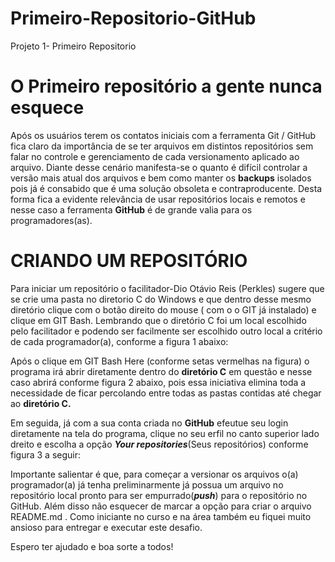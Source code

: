 # Primeiro-Repositorio-GitHub
Projeto 1- Primeiro Repositorio
# O Primeiro repositório a gente nunca esquece

Após os usuários terem os contatos iniciais com a ferramenta Git / GitHub fica claro da importância de se ter arquivos em distintos repositórios sem falar no controle e gerenciamento de cada versionamento aplicado ao arquivo. Diante desse cenário manifesta-se o quanto é difícil controlar a versão mais atual dos arquivos e bem como manter os **backups** isolados pois já é consabido que é uma solução obsoleta e contraproducente. Desta forma fica a evidente relevância de usar repositórios locais e remotos e nesse caso a ferramenta **GitHub** é de grande valia para os programadores(as).

# CRIANDO UM REPOSITÓRIO
Para iniciar um repositório o facilitador-Dio Otávio Reis (Perkles) sugere que se crie uma pasta no diretorio C do Windows  e que dentro desse mesmo diretório clique com o botão direito do mouse ( com o o GIT já instalado) e clique em GIT Bash. Lembrando que o diretório C foi um local escolhido pelo facilitador e podendo ser facilmente ser escolhido outro local a critério de cada programador(a), conforme a figura 1 abaixo:

Após o clique em GIT Bash Here (conforme setas vermelhas na figura) o programa irá abrir diretamente dentro do **diretório C** em questão e nesse caso abrirá conforme figura 2 abaixo, pois essa iniciativa elimina toda a necessidade de ficar percolando entre todas as pastas contidas até chegar ao **diretório C.**

Em seguida, já com a sua conta criada no **GitHub** efeutue seu login diretamente na tela do programa, clique no seu erfil no canto superior lado dreito e escolha a opção ***Your repositories***(Seus repositórios) conforme figura 3 a seguir:

Importante salientar é que,  para começar a versionar os arquivos  o(a) programador(a) já tenha preliminarmente já possua um arquivo no repositório local pronto para ser empurrado(***push***) para o repositório no GitHub. Além disso não esquecer de marcar a opção para criar o arquivo README.md .
Como iniciante no curso e na área também eu fiquei muito ansioso para entregar e executar este desafio.

Espero ter ajudado e boa sorte a todos!
